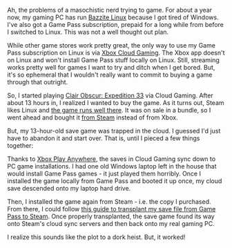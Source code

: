 
Ah, the problems of a masochistic nerd trying to game. For about a year now, my gaming PC has run [Bazzite Linux](https://bazzite.gg/) because I got tired of Windows. I've also got a Game Pass subscription, prepaid for a long while from before I switched to Linux. This was not a well thought out plan.

While other game stores work pretty great, the only way to use my Game Pass subscription on Linux is via [Xbox Cloud Gaming](https://www.xbox.com/en-us/play). The Xbox app doesn't on Linux and won't install Game Pass stuff locally on Linux. Still, streaming works pretty well for games I want to try and ditch when I get bored. But, it's so ephemeral that I wouldn't really want to commit to buying a game through that outright.

So, I started playing [Clair Obscur: Expedition 33](https://www.xbox.com/en-US/games/store/clair-obscur-expedition-33/9PPT8K6GQHRZ/0010) via Cloud Gaming. After about 13 hours in, I realized I wanted to buy the game. As it turns out, Steam likes Linux and [the game runs well there](https://www.protondb.com/app/1903340). It was on sale in a bundle, so I went ahead and bought it [from Steam](https://store.steampowered.com/app/1903340/Clair_Obscur_Expedition_33/)  instead of from Xbox.

But, my 13-hour-old save game was trapped in the cloud. I guessed I'd just have to abandon it and start over. That is, until I pieced a few things together:

Thanks to [Xbox Play Anywhere](https://www.xbox.com/en-US/games/xbox-play-anywhere), the saves in Cloud Gaming sync down to PC game installations. I had one old Windows laptop left in the house that would install Game Pass games - it just played them horribly. Once I installed the game locally from Game Pass and booted it up once, my cloud save descended onto my laptop hard drive.

Then, I installed the game again from Steam - i.e. the copy I purchased. From there, I could follow [this guide to transplant my save file from Game Pass to Steam](https://steamcommunity.com/app/1903340/discussions/0/592895445665061488/). Once properly transplanted, the save game found its way onto Steam's cloud sync servers and then back onto my real gaming PC.

<!--
For posterity, in case that thread goes away, I copied from the newest modified directory here: ```C:\Users\me\AppData\Local\Packages\KeplerInteractive.Expedition33_ymj30pw7xe604\SystemAppData\wgs\00090000044E48CB_000000000000000000000000697F9EC3```

And I copied to here: ```C:\Users\me\AppData\Local\Sandfall\Saved\SaveGames\76561198015267336```

Oh, and it needed renaming to `EXPEDITION_0.sav` - easy peasy. 
-->

I realize this sounds like the plot to a dork heist. But, it worked!
